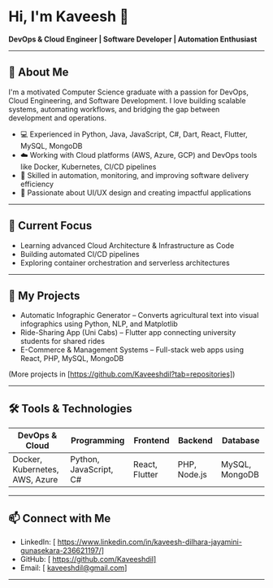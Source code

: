 

# Hi, I'm Kaveesh 👋

**DevOps & Cloud Engineer | Software Developer | Automation Enthusiast**

---

## 🚀 About Me

I'm a motivated Computer Science graduate with a passion for DevOps, Cloud Engineering, and Software Development. I love building scalable systems, automating workflows, and bridging the gap between development and operations.

* 💻 Experienced in Python, Java, JavaScript, C#, Dart, React, Flutter, MySQL, MongoDB
* ☁️ Working with Cloud platforms (AWS, Azure, GCP) and DevOps tools like Docker, Kubernetes, CI/CD pipelines
* 🔧 Skilled in automation, monitoring, and improving software delivery efficiency
* 🎨 Passionate about UI/UX design and creating impactful applications

---

## 🌱 Current Focus

* Learning advanced Cloud Architecture & Infrastructure as Code
* Building automated CI/CD pipelines
* Exploring container orchestration and serverless architectures

---

## 📂 My Projects

* Automatic Infographic Generator – Converts agricultural text into visual infographics using Python, NLP, and Matplotlib
* Ride-Sharing App (Uni Cabs) – Flutter app connecting university students for shared rides
* E-Commerce & Management Systems – Full-stack web apps using React, PHP, MySQL, MongoDB

(More projects in [https://github.com/Kaveeshdil?tab=repositories])

---

## 🛠 Tools & Technologies

| DevOps & Cloud                 | Programming            | Frontend       | Backend      | Database       |
| ------------------------------ | ---------------------- | -------------- | ------------ | -------------- |
| Docker, Kubernetes, AWS, Azure | Python, JavaScript, C# | React, Flutter | PHP, Node.js | MySQL, MongoDB |

---

## 📫 Connect with Me

* LinkedIn: [ https://www.linkedin.com/in/kaveesh-dilhara-jayamini-gunasekara-236621197/]
* GitHub: [ https://github.com/Kaveeshdil]
* Email: [ kaveeshdil@gmail.com]

---

